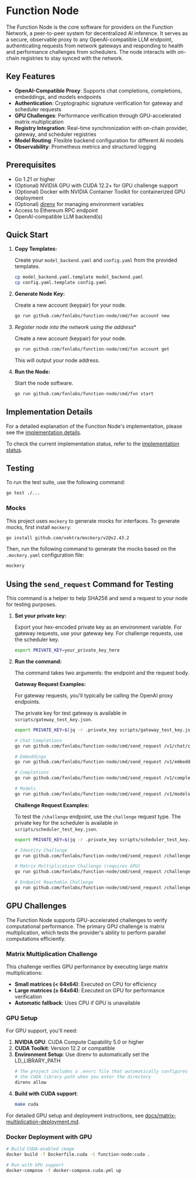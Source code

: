 # Function Node

The Function Node is the core software for providers on the Function Network, a peer-to-peer system for decentralized AI inference. It serves as a secure, observable proxy to any OpenAI-compatible LLM endpoint, authenticating requests from network gateways and responding to health and performance challenges from schedulers. The node interacts with on-chain registries to stay synced with the network.

## Key Features

- **OpenAI-Compatible Proxy**: Supports chat completions, completions, embeddings, and models endpoints
- **Authentication**: Cryptographic signature verification for gateway and scheduler requests
- **GPU Challenges**: Performance verification through GPU-accelerated matrix multiplication
- **Registry Integration**: Real-time synchronization with on-chain provider, gateway, and scheduler registries
- **Model Routing**: Flexible backend configuration for different AI models
- **Observability**: Prometheus metrics and structured logging

## Prerequisites

- Go 1.21 or higher
- (Optional) NVIDIA GPU with CUDA 12.2+ for GPU challenge support
- (Optional) Docker with NVIDIA Container Toolkit for containerized GPU deployment
- (Optional) [direnv](https://direnv.net/) for managing environment variables
- Access to Ethereum RPC endpoint
- OpenAI-compatible LLM backend(s)

## Quick Start

1.  **Copy Templates:**

    Create your `model_backend.yaml` and `config.yaml` from the provided templates.

    ```bash
    cp model_backend.yaml.template model_backend.yaml
    cp config.yaml.template config.yaml
    ```

2.  **Generate Node Key:**

    Create a new account (keypair) for your node.

    ```bash
    go run github.com/fxnlabs/function-node/cmd/fxn account new
    ```

3.  *Register node into the network using the address**

    Create a new account (keypair) for your node.

    ```bash
    go run github.com/fxnlabs/function-node/cmd/fxn account get
    ```

    This will output your node address.

4.  **Run the Node:**

    Start the node software.

    ```bash
    go run github.com/fxnlabs/function-node/cmd/fxn start
    ```

## Implementation Details

For a detailed explanation of the Function Node's implementation, please see the [implementation details](implementation.md).

To check the current implementation status, refer to the [implementation status](implementation_status.md).

## Testing

To run the test suite, use the following command:

```bash
go test ./...
```

### Mocks

This project uses `mockery` to generate mocks for interfaces. To generate mocks, first install `mockery`:

```bash
go install github.com/vektra/mockery/v2@v2.43.2
```

Then, run the following command to generate the mocks based on the `.mockery.yaml` configuration file:

```bash
mockery
```

## Using the `send_request` Command for Testing
This command is a helper to help SHA256 and send a request to your node for testing purposes.

1.  **Set your private key:**

    Export your hex-encoded private key as an environment variable. For gateway requests, use your gateway key. For challenge requests, use the scheduler key.

    ```bash
    export PRIVATE_KEY=your_private_key_here
    ```

2.  **Run the command:**

    The command takes two arguments: the endpoint and the request body.

    

    **Gateway Request Examples:**

    For gateway requests, you'll typically be calling the OpenAI proxy endpoints.

    The private key for test gateway is available in `scripts/gateway_test_key.json`.

    ```bash
    export PRIVATE_KEY=$(jq -r .private_key scripts/gateway_test_key.json)
    ```

    ```bash
    # Chat Completions
    go run github.com/fxnlabs/function-node/cmd/send_request /v1/chat/completions '{"model": "meta/llama-4-scout-17b-16e-instruct", "messages": [{"role": "user", "content": "Hello!"}]}'

    # Embeddings
    go run github.com/fxnlabs/function-node/cmd/send_request /v1/embeddings '{"model": "meta/llama-4-scout-17b-16e-instruct", "input": "The quick brown fox jumped over the lazy dog"}'

    # Completions
    go run github.com/fxnlabs/function-node/cmd/send_request /v1/completions '{"model": "meta/llama-4-scout-17b-16e-instruct", "prompt": "Once upon a time"}'

    # Models
    go run github.com/fxnlabs/function-node/cmd/send_request /v1/models '{}'
    ```

    **Challenge Request Examples:**

    To test the `/challenge` endpoint, use the `challenge` request type. The private key for the scheduler is available in `scripts/scheduler_test_key.json`.

    ```bash
    export PRIVATE_KEY=$(jq -r .private_key scripts/scheduler_test_key.json)
    ```

    ```bash
    # Identity Challenge
    go run github.com/fxnlabs/function-node/cmd/send_request /challenge '{"type": "IDENTITY", "payload": {}}'

    # Matrix Multiplication Challenge (requires GPU)
    go run github.com/fxnlabs/function-node/cmd/send_request /challenge '{"type": "MATRIX_MULTIPLICATION", "payload": {"A": [[1, 2], [3, 4]], "B": [[5, 6], [7, 8]]}}'

    # Endpoint Reachable Challenge
    go run github.com/fxnlabs/function-node/cmd/send_request /challenge '{"type": "ENDPOINT_REACHABLE", "payload": "https://www.google.com"}'
    ```

## GPU Challenges

The Function Node supports GPU-accelerated challenges to verify computational performance. The primary GPU challenge is matrix multiplication, which tests the provider's ability to perform parallel computations efficiently.

### Matrix Multiplication Challenge

This challenge verifies GPU performance by executing large matrix multiplications:

- **Small matrices (< 64x64)**: Executed on CPU for efficiency
- **Large matrices (≥ 64x64)**: Executed on GPU for performance verification
- **Automatic fallback**: Uses CPU if GPU is unavailable

### GPU Setup

For GPU support, you'll need:

1. **NVIDIA GPU**: CUDA Compute Capability 5.0 or higher
2. **CUDA Toolkit**: Version 12.2 or compatible
3. **Environment Setup**: Use direnv to automatically set the LD_LIBRARY_PATH
   ```bash
   # The project includes a .envrc file that automatically configures
   # the CUDA library path when you enter the directory
   direnv allow
   ```
4. **Build with CUDA support**:
   ```bash
   make cuda
   ```

For detailed GPU setup and deployment instructions, see [docs/matrix-multiplication-deployment.md](docs/matrix-multiplication-deployment.md).

### Docker Deployment with GPU

```bash
# Build CUDA-enabled image
docker build -f Dockerfile.cuda -t function-node:cuda .

# Run with GPU support
docker-compose -f docker-compose.cuda.yml up
```
